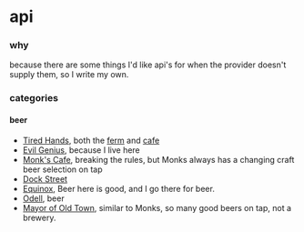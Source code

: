 # api
### why
because there are some things I'd like api's for when the provider doesn't supply them, so I write my own.
### categories
#### beer

- [Tired Hands](http://www.tiredhands.com/), both the [ferm](http://www.tiredhands.com/fermentaria/beers/) and [cafe](http://www.tiredhands.com/cafe/beers/)
- [Evil Genius](http://evilgeniusbeer.com/), because I live here
- [Monk's Cafe](http://www.monkscafe.com/on-tap/), breaking the rules, but Monks always has a changing craft beer selection on tap
- [Dock Street](http://www.dockstreetbeer.com/whats-on-tap/)
- [Equinox](https://equinoxbrewing.com/), Beer here is good, and I go there for beer.
- [Odell](https://www.odellbrewing.com/), beer
- [Mayor of Old Town](https://themayorofoldtown.com/beer/), similar to Monks, so many good beers on tap, not a brewery.